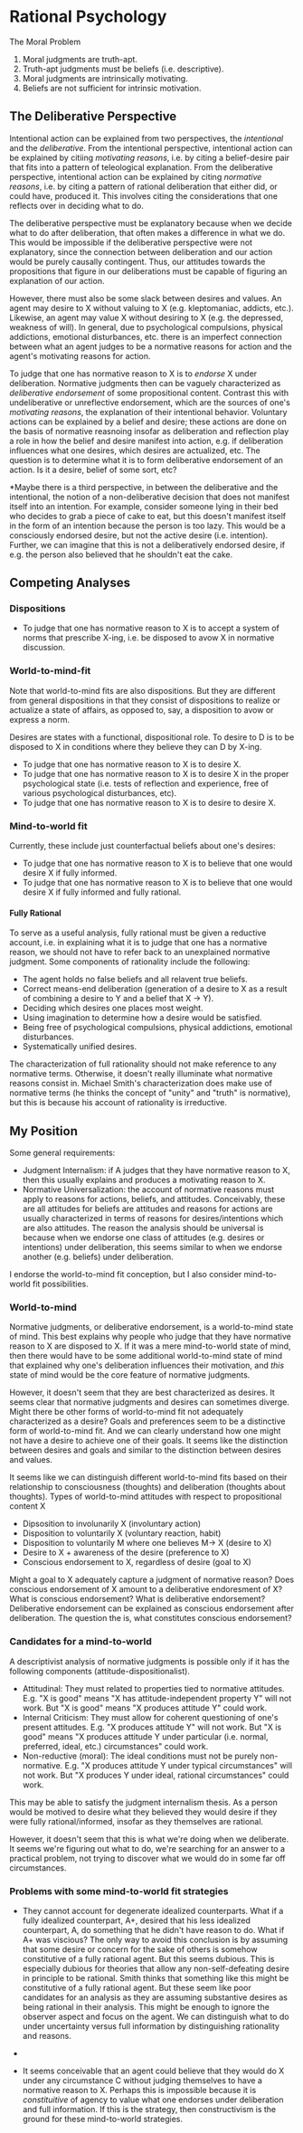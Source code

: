 # Rational Psychology

The Moral Problem

1. Moral judgments are truth-apt.
2. Truth-apt judgments must be beliefs (i.e. descriptive).
3. Moral judgments are intrinsically motivating.
4. Beliefs are not sufficient for intrinsic motivation.

## The Deliberative Perspective

Intentional action can be explained from two perspectives, the *intentional* and the *deliberative*. From the intentional perspective, intentional action can be explained by citiing *motivating reasons*, i.e. by citing a belief-desire pair that fits into a pattern of teleological explanation. From the deliberative perspective, intentional action can be explained by citing *normative reasons*, i.e. by citing a pattern of rational deliberation that either did, or could have, produced it. This involves citing the considerations that one reflects over in deciding what to do. 

The deliberative perspective must be explanatory because when we decide what to do after deliberation, that often makes a difference in what we do. This would be impossible if the deliberative perspective were not explanatory, since the connection between deliberation and our action would be purely causally contingent. Thus, our attitudes towards the propositions that figure in our deliberations must be capable of figuring an explanation of our action. 

However, there must also be some slack between desires and values. An agent may desire to X without valuing to X (e.g. kleptomaniac, addicts, etc.). Likewise, an agent may value X without desiring to X (e.g. the depressed, weakness of will). In general, due to psychological compulsions, physical addictions, emotional disturbances, etc. there is an imperfect connection between what an agent judges to be a normative reasons for action and the agent's motivating reasons for action.

To judge that one has normative reason to X is to *endorse* X under deliberation. Normative judgments then can be vaguely characterized as *deliberative endorsement* of some propositional content. Contrast this with undeliberative or unreflective endorsement, which are the sources of one's *motivating reasons*, the explanation of their intentional behavior. Voluntary actions can be explained by a belief and desire; these actions are done on the basis of normative reasnoing insofar as deliberation and reflection play a role in how the belief and desire manifest into action, e.g. if deliberation influences what one desires, which desires are actualized, etc. The question is to determine what it is to form deliberative endorsement of an action. Is it a desire, belief of some sort, etc?

*Maybe there is a third perspective, in between the deliberative and the intentional, the notion of a non-deliberative decision that does not manifest itself into an intention. For example, consider someone lying in their bed who decides to grab a piece of cake to eat, but this doesn't manifest itself in the form of an intention because the person is too lazy. This would be a consciously endorsed desire, but not the active desire (i.e. intention). Further, we can imagine that this is not a deliberatively endorsed desire, if e.g. the person also believed that he shouldn't eat the cake.

## Competing Analyses

### Dispositions

- To judge that one has normative reason to X is to accept a system of norms that prescribe X-ing, i.e. be disposed to avow X in normative discussion.

### World-to-mind-fit

Note that world-to-mind fits are also dispositions. But they are different from general dispositions in that they consist of dispositions to realize or actualize a state of affairs, as opposed to, say, a disposition to avow or express a norm.

Desires are states with a functional, dispositional role. To desire to D is to be disposed to X in conditions where they believe they can D by X-ing.

- To judge that one has normative reason to X is to desire X.
- To judge that one has normative reason to X is to desire X in the proper psychological state (i.e. tests of reflection and experience, free of various psychological disturbances, etc).
- To judge that one has normative reason to X is to desire to desire X.

### Mind-to-world fit 

Currently, these include just counterfactual beliefs about one's desires:

- To judge that one has normative reason to X is to believe that one would desire X if fully informed.
- To judge that one has normative reason to X is to believe that one would desire X if fully informed and fully rational. 

#### Fully Rational

To serve as a useful analysis, fully rational must be given a reductive account, i.e. in explaining what it is to judge that one has a normative reason, we should not have to refer back to an unexplained normative judgment. Some components of rationality include the following:

- The agent holds no false beliefs and all relavent true beliefs.
- Correct means-end deliberation (generation of a desire to X as a result of combining a desire to Y and a belief that X -> Y).
- Deciding which desires one places most weight.
- Using imagination to determine how a desire would be satisfied.
- Being free of psychological compulsions, physical addictions, emotional disturbances.
- Systematically unified desires.

The characterization of full rationality should not make reference to any normative terms. Otherwise, it doesn't really illuminate what normative reasons consist in. Michael Smith's characterization does make use of normative terms (he thinks the concept of "unity" and "truth" is normative), but this is because his account of rationality is irreductive.

## My Position

Some general requirements:

- Judgment Internalism: if A judges that they have normative reason to X, then this usually explains and produces a motivating reason to X.
- Normative Universalization: the account of normative reasons must apply to reasons for actions, beliefs, and attitudes. Conceivably, these are all attitudes for beliefs are attitudes and reasons for actions are usually characterized in terms of reasons for desires/intentions which are also attitudes. The reason the analysis should be universal is because when we endorse one class of attitudes (e.g. desires or intentions) under deliberation, this seems similar to when we endorse another (e.g. beliefs) under deliberation.

I endorse the world-to-mind fit conception, but I also consider mind-to-world fit possibilities.

### World-to-mind

Normative judgments, or deliberative endorsement, is a world-to-mind state of mind. This best explains why people who judge that they have normative reason to X are disposed to X. If it was a mere mind-to-world state of mind, then there would have to be some additional world-to-mind state of mind that explained why one's deliberation influences their motivation, and *this* state of mind would be the core feature of normative judgments.

However, it doesn't seem that they are best characterized as desires. It seems clear that normative judgments and desires can sometimes diverge. Might there be other forms of world-to-mind fit not adequately characterized as a desire? Goals and preferences seem to be a distinctive form of world-to-mind fit. And we can clearly understand how one might not have a desire to achieve one of their goals. It seems like the distinction between desires and goals and similar to the distinction between desires and values.

It seems like we can distinguish different world-to-mind fits based on their relationship to consciousness (thoughts) and deliberation (thoughts about thoughts). Types of world-to-mind attitudes with respect to propositional content X

- Dipsosition to involunarily X (involuntary action)
- Disposition to voluntarily X (voluntary reaction, habit)
- Disposition to voluntarily M where one believes M-> X (desire to X)
- Desire to X + awareness of the desire (preference to X)
- Conscious endorsement to X, regardless of desire (goal to X)

Might a goal to X adequately capture a judgment of normative reason? Does conscious endorsement of X amount to a deliberative endoresment of X? What is conscious endorsement? What is deliberative endorsement? Deliberative endorsement can be explained as conscious endorsement after deliberation. The question the is, what constitutes conscious endorsement?

### Candidates for a mind-to-world

A descriptivist analysis of normative judgments is possible only if it has the following components (attitude-dispositionalist).

- Attitudinal: They must related to properties tied to normative attitudes. E.g. "X is good" means "X has attitude-independent property Y" will not work. But "X is good" means "X produces attitude Y" could work.
- Internal Criticism: They must allow for coherent questioning of one's present attitudes. E.g. "X produces attitude Y" will not work. But "X is good" means "X produces attitude Y under particular (i.e. normal, preferred, ideal, etc.) circumstances" could work.
- Non-reductive (moral): The ideal conditions must not be purely non-normative. E.g. "X produces attitude Y under typical circumstances" will not work. But "X produces Y under ideal, rational circumstances" could work.

This may be able to satisfy the judgment internalism thesis. As a person would be motived to desire what they believed they would desire if they were fully rational/informed, insofar as they themselves are rational.

However, it doesn't seem that this is what we're doing when we deliberate. It seems we're figuring out what to do, we're searching for an answer to a practical problem, not trying to discover what we would do in some far off circumstances.

### Problems with some mind-to-world fit strategies

- They cannot account for degenerate idealized counterparts. What if a fully idealized counterpart, A+, desired that his less idealized counterpart, A, do something that he didn't have reason to do. What if A+ was viscious? The only way to avoid this conclusion is by assuming that some desire or concern for the sake of others is somehow constitutive of a fully rational agent. But this seems dubious. This is especially dubious for theories that allow any non-self-defeating desire in principle to be rational. Smith thinks that something like this might be constitutive of a fully rational agent. But these seem like poor candidates for an analysis as they are assuming substantive desires as being rational in their analysis. This might be enough to ignore the observer aspect and focus on the agent. We can distinguish what to do under uncertainty versus full information by distinguishing rationality and reasons.
- ~~~They cannot account for rationality in general. Take an analysis of reasons for belief. A world-to-mind fit analysis might say "A judges that he has normative reason to believe X in C iff he believes that an idealized version of himself, A+, would desire that A believed X in C". But this certainly does not seem to be true. Let's assume A+ is concerned ultimately with the welfare of A above all else (which is a dubious assumption as mentioned earlier). Then this certainly makes it possible for there to be cases where A+ desires that A believes X even though A has normative reason to not believe X, e.g. if believing X made A's life worse, even though it was justified. Theories about the direct beliefs of A+ (i.e. "A judges that he has normative reason to believe X iff he believes that an idealized version of himself, A+, would believe X in those circumstances") fail because (1) insofar as the idealization involves full information, this is flawed because the reasons to hold a belief are not determined by the truth of that belief, and (2) insofar as the idealization involves full rationality, it is circular.~~~ Actually, this can account for rationality in general. The full information requirement is not to account for *rationality*, but to account for *reasons*. It is full information + rationality that provides reasons. The account of rationality is independent from full information, and this account can be extended to other domains.
- It seems conceivable that an agent could believe that they would do X under any circumstance C without judging themselves to have a normative reason to X. Perhaps this is impossible because it is *constituitive* of agency to value what one endorses under deliberation and full information. If this is the strategy, then constructivism is the ground for these mind-to-world strategies.